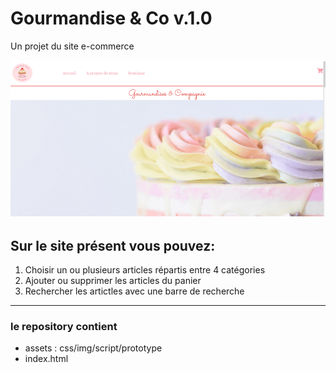 # Gourmandise & Co v.1.0 
Un projet du site e-commerce

![grab-landing-page](https://raw.githubusercontent.com/OlgaSpirkina/GourmandiseProject/main/GIF-GourmandiseProject.gif)

## Sur le site présent vous pouvez:
1. Choisir un ou plusieurs articles répartis entre 4 catégories
2. Ajouter ou supprimer les articles du panier
3. Rechercher les artictles avec une barre de recherche

---
### le repository contient
* assets : css/img/script/prototype
* index.html
